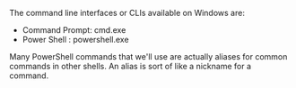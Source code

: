 The command line interfaces or CLIs available on Windows are: 

+ Command Prompt: cmd.exe
+ Power Shell   : powershell.exe

 Many PowerShell commands that we'll use are actually aliases for common commands in other shells. An alias is sort of like a nickname for a command.

